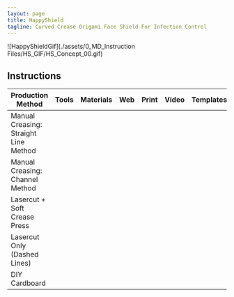 ```yaml
---
layout: page
title: HappyShield
tagline: Curved Crease Origami Face Shield For Infection Control
---
```



![HappyShieldGif](./assets/0_MD_Instruction Files/HS_GIF/HS_Concept_00.gif)

## Instructions

| Production Method                     | Tools | Materials | Web                                                                                                                          | Print | Video | Templates |
|---------------------------------------|-------|-----------|------------------------------------------------------------------------------------------------------------------------------|-------|-------|-----------|
| Manual Creasing: Straight Line Method |       |           | [<i class="em em-iphone" aria-role="presentation" aria-label="MOBILE PHONE"></i>](./pages/manual-creasing-channel/en/)       |       |       |           |
| Manual Creasing: Channel Method       |       |           | [<i class="em em-iphone" aria-role="presentation" aria-label="MOBILE PHONE"></i>](./pages/manual-creasing-straight-line/en/) |       |       |           |
| Lasercut + Soft Crease Press          |       |           |                                                                                                                              |       |       |           |
| Lasercut Only (Dashed Lines)          |       |           |                                                                                                                              |       |       |           |
| DIY Cardboard                         |       |           |                                                                                                                              |       |       |           |